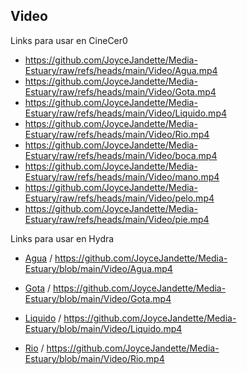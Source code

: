 ## Video

Links para usar en CineCer0

+ https://github.com/JoyceJandette/Media-Estuary/raw/refs/heads/main/Video/Agua.mp4
+ https://github.com/JoyceJandette/Media-Estuary/raw/refs/heads/main/Video/Gota.mp4
+ https://github.com/JoyceJandette/Media-Estuary/raw/refs/heads/main/Video/Liquido.mp4
+ https://github.com/JoyceJandette/Media-Estuary/raw/refs/heads/main/Video/Rio.mp4
+ https://github.com/JoyceJandette/Media-Estuary/raw/refs/heads/main/Video/boca.mp4
+ https://github.com/JoyceJandette/Media-Estuary/raw/refs/heads/main/Video/mano.mp4
+ https://github.com/JoyceJandette/Media-Estuary/raw/refs/heads/main/Video/pelo.mp4
+ https://github.com/JoyceJandette/Media-Estuary/raw/refs/heads/main/Video/pie.mp4

Links para usar en Hydra

+ [Agua](Agua.mp4) / https://github.com/JoyceJandette/Media-Estuary/blob/main/Video/Agua.mp4

+ [Gota](Gota.mp4) / https://github.com/JoyceJandette/Media-Estuary/blob/main/Video/Gota.mp4

+ [Liquido](Liquido.mp4) / https://github.com/JoyceJandette/Media-Estuary/blob/main/Video/Liquido.mp4
  
+ [Rio](Rio.mp4) / https://github.com/JoyceJandette/Media-Estuary/blob/main/Video/Rio.mp4
